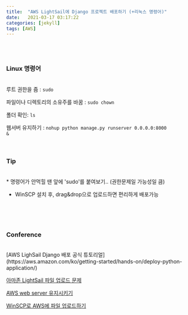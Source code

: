```yaml
---
title:  "AWS LightSail에 Django 프로젝트 배포하기 (+리눅스 명령어)"
date:   2021-03-17 03:17:22
categories: [jekyll]
tags: [AWS]
---
```


<br/><br/>
### Linux 명령어  
<br/>
루트 권한을 줌 : <code>sudo </code> <br/>

파일이나 디렉토리의 소유주를 바꿈 : <code>sudo chown</code> <br/>

폴더 확인: <code>ls</code> <br/>

웹서버 유지하기 : <code>nohup python manage.py runserver 0.0.0.0:8000 &</code> 
<br/>
<br/>
<br/>


### Tip  
<br/>
* 명령어가 안먹힐 땐 앞에 'sudo'를 붙여보기.. (권한문제일 가능성일 큼)

* WinSCP 설치 후,  drag&drop으로 업로드하면 편리하게 배포가능
<br/>
<br/>
<br/>

### Conference
<br/>
[AWS LighSail Django 배포 공식 튜토리얼](https://aws.amazon.com/ko/getting-started/hands-on/deploy-python-application/) <br/>

[아마존 LightSail 파일 업로드 문제](https://darkstart.tistory.com/17) <br/>

[AWS web server 유지시키기](https://paphopu.tistory.com/entry/AWS%EC%97%90%EC%84%9C-SSH-protocol%EC%9D%B4-%EC%A2%85%EB%A3%8C%EB%90%98%EB%8F%84-web-service%EB%A5%BC-%EC%9C%A0%EC%A7%80%EC%8B%9C%ED%82%A4%EB%8A%94-%EB%B2%95-nohup) <br/>

[WinSCP로 AWS에 파일 업로드하기](https://pjs21s.github.io/Winscp/) <br/><br/>




